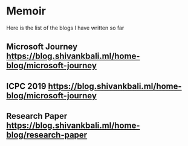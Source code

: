 # Memoir

Here is the list of the blogs I have written so far

## Microsoft Journey https://blog.shivankbali.ml/home-blog/microsoft-journey
## ICPC 2019 https://blog.shivankbali.ml/home-blog/microsoft-journey
## Research Paper https://blog.shivankbali.ml/home-blog/research-paper
